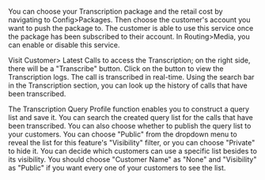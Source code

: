 You can choose your Transcription package and the retail cost by navigating to Config>Packages. Then choose the customer's account you want to push the package to. The customer is able to use this service once the package has been subscribed to their account. In Routing>Media, you can enable or disable this service. 

Visit Customer> Latest Calls to access the Transcription; on the right side, there will be a "Transcribe" button. Click on the button to view the Transcription logs. The call is transcribed in real-time. Using the search bar in the Transcription section, you can look up the history of calls that have been transcribed. 


The Transcription Query Profile function enables you to construct a query list and save it. You can search the created query list for the calls that have been transcribed. You can also choose whether to publish the query list to your customers. You can choose "Public" from the dropdown menu to reveal the list for this feature's "Visibility" filter, or you can choose "Private" to hide it. You can decide which customers can use a specific list besides to its visibility. You should choose "Customer Name" as "None" and "Visibility" as "Public" if you want every one of your customers to see the list. 
